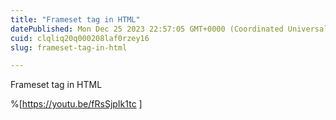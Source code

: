 ```yaml
---
title: "Frameset tag in HTML"
datePublished: Mon Dec 25 2023 22:57:05 GMT+0000 (Coordinated Universal Time)
cuid: clqliq20q000208laf0rzey16
slug: frameset-tag-in-html

---
```


Frameset tag in HTML


%[https://youtu.be/fRsSjpIk1tc ]
